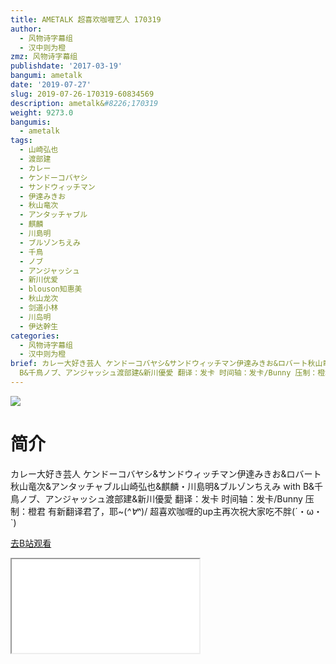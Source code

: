```yaml
---
title: AMETALK 超喜欢咖喱艺人 170319
author:
  - 风物诗字幕组
  - 汉中则为橙
zmz: 风物诗字幕组
publishdate: '2017-03-19'
bangumi: ametalk
date: '2019-07-27'
slug: 2019-07-26-170319-60834569
description: ametalk&#8226;170319
weight: 9273.0
bangumis:
  - ametalk
tags:
  - 山崎弘也
  - 渡部建
  - カレー
  - ケンドーコバヤシ
  - サンドウィッチマン
  - 伊達みきお
  - 秋山竜次
  - アンタッチャブル
  - 麒麟
  - 川島明
  - ブルゾンちえみ
  - 千鳥
  - ノブ
  - アンジャッシュ
  - 新川优爱
  - blouson知惠美
  - 秋山龙次
  - 剑道小林
  - 川岛明
  - 伊达幹生
categories:
  - 风物诗字幕组
  - 汉中则为橙
brief: カレー大好き芸人 ケンドーコバヤシ&サンドウィッチマン伊達みきお&ロバート秋山竜次&アンタッチャブル山崎弘也&麒麟・川島明&ブルゾンちえみ with
  B&千鳥ノブ、アンジャッシュ渡部建&新川優愛 翻译：发卡 时间轴：发卡/Bunny 压制：橙君 有新翻译君了，耶
---
```

![](https://raw.githubusercontent.com/tcgriffith/owaraisite/master/static/tmpimg/01efe63ca59f93dcfc509c05d20a61b69ac2ab8b.jpg.480.jpg)
# 简介  
カレー大好き芸人
ケンドーコバヤシ&サンドウィッチマン伊達みきお&ロバート秋山竜次&アンタッチャブル山崎弘也&麒麟・川島明&ブルゾンちえみ with B&千鳥ノブ、アンジャッシュ渡部建&新川優愛
翻译：发卡 时间轴：发卡/Bunny 压制：橙君
有新翻译君了，耶~\(*^∀^*)/
超喜欢咖喱的up主再次祝大家吃不胖(´・ω・`)  

[去B站观看](https://www.bilibili.com/video/av60834569/)
<div class ="resp-container"><iframe class="testiframe" src="//player.bilibili.com/player.html?aid=60834569"", scrolling="no", allowfullscreen="true" > </iframe></div> 
